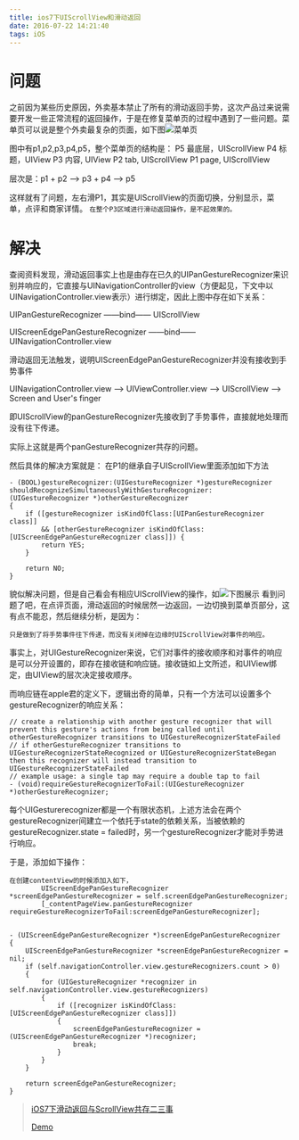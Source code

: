 ```yaml
---
title: ios7下UIScrollView和滑动返回
date: 2016-07-22 14:21:40
tags: iOS
---
```

问题
===
之前因为某些历史原因，外卖基本禁止了所有的滑动返回手势，这次产品过来说需要开发一些正常流程的返回操作，于是在修复菜单页的过程中遇到了一些问题。菜单页可以说是整个外卖最复杂的页面，如下图![菜单页](http://o981ibvmi.bkt.clouddn.com/QQ20160722-2@2x.png)

图中有p1,p2,p3,p4,p5，整个菜单页的结构是：
P5 最底层，UIScrollView
P4 标题，UIView
P3 内容, UIView
P2 tab, UIScrollView
P1 page, UIScrollView

层次是：p1 + p2 --> p3 + p4 --> p5

这样就有了问题，左右滑P1，其实是UIScrollView的页面切换，分别显示，菜单，点评和商家详情。
`在整个P3区域进行滑动返回操作，是不起效果的。`

<!--more-->

解决
===
查阅资料发现，滑动返回事实上也是由存在已久的UIPanGestureRecognizer来识别并响应的，它直接与UINavigationController的view（方便起见，下文中以UINavigationController.view表示）进行绑定，因此上图中存在如下关系：

UIPanGestureRecognizer  ——bind——  UIScrollView

UIScreenEdgePanGestureRecognizer ——bind——  UINavigationController.view

滑动返回无法触发，说明UIScreenEdgePanGestureRecognizer并没有接收到手势事件

UINavigationController.view —>  UIViewController.view —>  UIScrollView —>  Screen and User's finger

即UIScrollView的panGestureRecognizer先接收到了手势事件，直接就地处理而没有往下传递。

实际上这就是两个panGestureRecognizer共存的问题。

然后具体的解决方案就是：
在P1的继承自子UIScrollView里面添加如下方法

```
- (BOOL)gestureRecognizer:(UIGestureRecognizer *)gestureRecognizer shouldRecognizeSimultaneouslyWithGestureRecognizer:(UIGestureRecognizer *)otherGestureRecognizer
{
    if ([gestureRecognizer isKindOfClass:[UIPanGestureRecognizer class]]
        && [otherGestureRecognizer isKindOfClass:[UIScreenEdgePanGestureRecognizer class]]) {
        return YES;
    }
    
    return NO;
}

```
貌似解决问题，但是自己看会有相应UIScrollView的操作，如![下图展示](http://o981ibvmi.bkt.clouddn.com/QQ20160722-3@2x.png)
看到问题了吧，在点评页面，滑动返回的时候居然一边返回，一边切换到菜单页部分，这有点不能忍，然后继续分析，是因为：

`只是做到了将手势事件往下传递，而没有关闭掉在边缘时UIScrollView对事件的响应。`

事实上，对UIGestureRecognizer来说，它们对事件的接收顺序和对事件的响应是可以分开设置的，即存在接收链和响应链。接收链如上文所述，和UIView绑定，由UIView的层次决定接收顺序。

而响应链在apple君的定义下，逻辑出奇的简单，只有一个方法可以设置多个gestureRecognizer的响应关系：

```
// create a relationship with another gesture recognizer that will prevent this gesture's actions from being called until otherGestureRecognizer transitions to UIGestureRecognizerStateFailed
// if otherGestureRecognizer transitions to UIGestureRecognizerStateRecognized or UIGestureRecognizerStateBegan then this recognizer will instead transition to UIGestureRecognizerStateFailed
// example usage: a single tap may require a double tap to fail
- (void)requireGestureRecognizerToFail:(UIGestureRecognizer *)otherGestureRecognizer;
 ```
每个UIGesturerecognizer都是一个有限状态机，上述方法会在两个gestureRecognizer间建立一个依托于state的依赖关系，当被依赖的gestureRecognizer.state = failed时，另一个gestureRecognizer才能对手势进行响应。

于是，添加如下操作：

```
在创建contentView的时候添加入如下，
        UIScreenEdgePanGestureRecognizer *screenEdgePanGestureRecognizer = self.screenEdgePanGestureRecognizer;
        [_contentPageView.panGestureRecognizer requireGestureRecognizerToFail:screenEdgePanGestureRecognizer];


- (UIScreenEdgePanGestureRecognizer *)screenEdgePanGestureRecognizer
{
    UIScreenEdgePanGestureRecognizer *screenEdgePanGestureRecognizer = nil;
    if (self.navigationController.view.gestureRecognizers.count > 0)
    {
        for (UIGestureRecognizer *recognizer in self.navigationController.view.gestureRecognizers)
        {
            if ([recognizer isKindOfClass:[UIScreenEdgePanGestureRecognizer class]])
            {
                screenEdgePanGestureRecognizer = (UIScreenEdgePanGestureRecognizer *)recognizer;
                break;
            }
        }
    }
    
    return screenEdgePanGestureRecognizer;
}

```

> [iOS7下滑动返回与ScrollView共存二三事](http://www.cnblogs.com/lexingyu/p/3702742.html) 
> 
> [Demo](https://github.com/cDigger/CoExistOfScrollViewAndBackGesture/tree/master)

